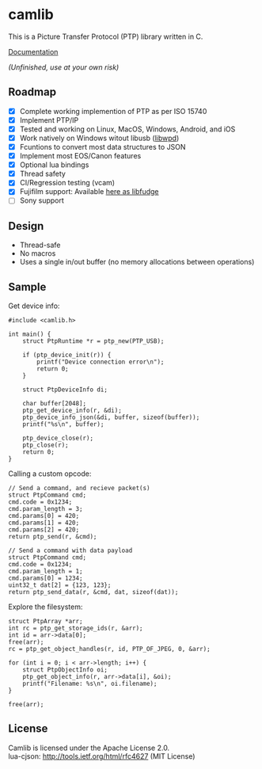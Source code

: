 # camlib
This is a Picture Transfer Protocol (PTP) library written in C.

[Documentation](https://danielc.dev/camlib/structPtpRuntime.html)

*(Unfinished, use at your own risk)*  

## Roadmap
- [x] Complete working implemention of PTP as per ISO 15740
- [x] Implement PTP/IP
- [x] Tested and working on Linux, MacOS, Windows, Android, and iOS
- [x] Work natively on Windows witout libusb ([libwpd](https://github.com/petabyt/libwpd))
- [x] Fcuntions to convert most data structures to JSON
- [x] Implement most EOS/Canon features
- [x] Optional lua bindings
- [x] Thread safety
- [x] CI/Regression testing (vcam)
- [x] Fujifilm support: Available [here as libfudge](https://github.com/petabyt/fudge)
- [ ] Sony support

## Design
- Thread-safe
- No macros
- Uses a single in/out buffer (no memory allocations between operations)

## Sample
Get device info:
```
#include <camlib.h>

int main() {
	struct PtpRuntime *r = ptp_new(PTP_USB);

	if (ptp_device_init(r)) {
		printf("Device connection error\n");
		return 0;
	}

	struct PtpDeviceInfo di;

	char buffer[2048];
	ptp_get_device_info(r, &di);
	ptp_device_info_json(&di, buffer, sizeof(buffer));
	printf("%s\n", buffer);

	ptp_device_close(r);
	ptp_close(r);
	return 0;
}
```
Calling a custom opcode:
```
// Send a command, and recieve packet(s)
struct PtpCommand cmd;
cmd.code = 0x1234;
cmd.param_length = 3;
cmd.params[0] = 420;
cmd.params[1] = 420;
cmd.params[2] = 420;
return ptp_send(r, &cmd);

// Send a command with data payload
struct PtpCommand cmd;
cmd.code = 0x1234;
cmd.param_length = 1;
cmd.params[0] = 1234;
uint32_t dat[2] = {123, 123};
return ptp_send_data(r, &cmd, dat, sizeof(dat));
```
Explore the filesystem:
```
struct PtpArray *arr;
int rc = ptp_get_storage_ids(r, &arr);
int id = arr->data[0];
free(arr);
rc = ptp_get_object_handles(r, id, PTP_OF_JPEG, 0, &arr);

for (int i = 0; i < arr->length; i++) {
	struct PtpObjectInfo oi;
	ptp_get_object_info(r, arr->data[i], &oi);
	printf("Filename: %s\n", oi.filename);
}

free(arr);
```

## License
Camlib is licensed under the Apache License 2.0.  
lua-cjson: http://tools.ietf.org/html/rfc4627 (MIT License)  
